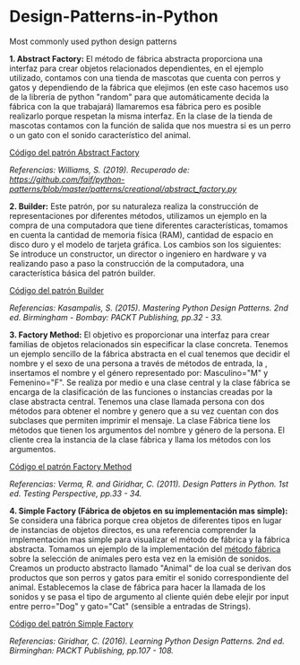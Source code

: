 # Design-Patterns-in-Python
Most commonly used python design patterns

**1. Abstract Factory:** El método de fábrica abstracta proporciona una interfaz para crear objetos relacionados dependientes, en el ejemplo utilizado, contamos con una tienda de mascotas que cuenta con perros y gatos y dependiendo de la fábrica que elejimos (en este caso hacemos uso de la librería de python "random" para que automáticamente decida la fábrica con la que trabajará) llamaremos esa fábrica pero es posible realizarlo porque respetan la misma interfaz. En la clase de la tienda de mascotas contamos con la función de salida que nos muestra si es un perro o un gato con el sonido característico del animal.

[Código del patrón Abstract Factory](https://github.com/NapsterZ4/Design-Patterns-in-Python/blob/master/design_patterns/venv/include/design_patterns/abstract_factory.py)

*Referencias: Williams, S. (2019). Recuperado de: https://github.com/faif/python-patterns/blob/master/patterns/creational/abstract_factory.py*

**2. Builder:** Este patrón, por su naturaleza realiza la construcción de representaciones por diferentes métodos, utilizamos un ejemplo en la compra de una computadora que tiene diferentes características, tomamos en cuenta la cantidad de memoria física (RAM), cantidad de espacio en disco duro y el modelo de tarjeta gráfica. Los cambios son los siguientes: Se introduce un constructor, un director o ingeniero en hardware y va realizando paso a paso la construcción de la computadora, una característica básica del patrón builder.

[Código del patrón Builder](https://github.com/NapsterZ4/Design-Patterns-in-Python/blob/master/design_patterns/venv/include/design_patterns/builder.py)

*Referencias: Kasampalis, S. (2015). Mastering Python Design Patterns. 2nd ed. Birmingham - Bombay: PACKT Publishing, pp.32 - 33.*

**3. Factory Method:** El objetivo es proporcionar una interfaz para crear familias de objetos relacionados sin especificar la clase concreta. Tenemos un ejemplo sencillo de la fábrica abstracta en el cual tenemos que decidir el nombre y el sexo de una persona a través de métodos de entrada, la , insertamos el nombre y el género representado por: Masculino="M" y Femenino="F". Se realiza por medio e una clase central y la clase fábrica se encarga de la clasificación de las funciones o instancias creadas por la clase abstracta central. 
Tenemos una clase llamada persona con dos métodos para obtener el nombre y genero que a su vez cuentan con dos subclases que permiten imprimir el mensaje. La clase Fábrica tiene los métodos que tienen los argumentos del nombre y género de la persona. El cliente crea la instancia de la clase fábrica y llama los métodos con los argumentos.

[Código el patrón Factory Method](https://github.com/NapsterZ4/Design-Patterns-in-Python/blob/master/design_patterns/venv/include/design_patterns/factory_method.py)

*Referencias: Verma, R. and Giridhar, C. (2011). Design Patters in Python. 1st ed. Testing Perspective, pp.33 - 34.*

**4. Simple Factory (Fábrica de objetos en su implementación mas simple):** Se considera una fábrica porque crea objetos de diferentes tipos en lugar de instancias de objetos directos, es una referencia comprender la implementación mas simple para visualizar el método de fábrica y la fábrica abstracta. Tomamos un ejemplo de la implementación del [método fábrica](https://github.com/NapsterZ4/Design-Patterns-in-Python/blob/master/design_patterns/venv/include/design_patterns/factory_method.py) sobre la selección de animales pero esta vez en la emisión de sonidos. Creamos un producto abstracto llamado "Animal"  de loa cual se derivan dos productos que son perros y gatos para emitir el sonido correspondiente del animal. Establecemos la clase de fábrica para hacer la llamada de los sonidos y se pasa el tipo de argumento al cliente quién debe elejir por input entre perro="Dog" y gato="Cat" (sensible a entradas de Strings).

[Código del patrón Simple Factory](https://github.com/NapsterZ4/Design-Patterns-in-Python/blob/master/design_patterns/venv/include/design_patterns/simple_factory.py)

*Referencias: Giridhar, C. (2016). Learning Python Design Patterns. 2nd ed. Birminghan: PACKT Publishing, pp.107 - 108.*
